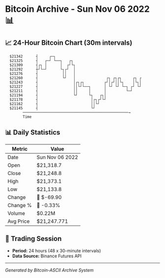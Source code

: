 # Bitcoin Archive - Sun Nov 06 2022 📊

## 📈 24-Hour Bitcoin Chart (30m intervals)

```
  $21342      ┤     ┌─┐                                        
  $21325      ┤   ┌─┘ └──┐   ┌┐                                
  $21309      ┤┌┐ │      │  ┌┘└┐                               
  $21292      ┼┘└─┘      └┐┌┘  │                               
  $21276      ┤           ││   │                               
  $21260      ┤           └┘   │              ┌┐ ┌┐┌┐     ┌┐ ┌ 
  $21243      ┤                │┌┐┌┐         ┌┘│┌┘││└┐    │└┐│ 
  $21227      ┤                ││└┘└──┐      │ └┘ └┘ └─┐ ┌┘ └┘ 
  $21211      ┤                ││     │      │         └─┘     
  $21194      ┤                └┘     └┐   ┌┐│                 
  $21178      ┤                        │┌┐┌┘└┘                 
  $21162      ┤                        ││└┘                    
  $21145      ┤                        └┘                      
        ────────────────────────────────────────────────→
        Time
```

## 📊 Daily Statistics

| Metric | Value |
|--------|-------|
| Date | Sun Nov 06 2022 |
| Open | $21,318.7 |
| Close | $21,248.8 |
| High | $21,373.1 |
| Low | $21,133.8 |
| Change | 🔴 $-69.90 |
| Change % | 🔴 -0.33% |
| Volume | $0.22M |
| Avg Price | $21,247.771 |

## 📅 Trading Session

- **Period:** 24 hours (48 x 30-minute intervals)
- **Data Source:** Binance Futures API

---
*Generated by Bitcoin-ASCII Archive System*
